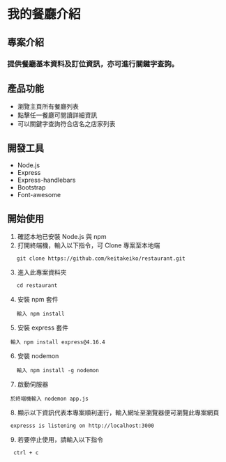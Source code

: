 # 我的餐廳介紹

## 專案介紹

### 提供餐廳基本資料及訂位資訊，亦可進行關鍵字查詢。

## 產品功能

- 瀏覽主頁所有餐廳列表
- 點擊任一餐廳可閱讀詳細資訊
- 可以關鍵字查詢符合店名之店家列表

## 開發工具

- Node.js
- Express
- Express-handlebars
- Bootstrap
- Font-awesome

## 開始使用

1. 確認本地已安裝 Node.js 與 npm
2. 打開終端機，輸入以下指令，可 Clone 專案至本地端

```
   git clone https://github.com/keitakeiko/restaurant.git
```

3. 進入此專案資料夾

```
   cd restaurant
```

4. 安裝 npm 套件

```
   輸入 npm install
```

5. 安裝 express 套件

```
 輸入 npm install express@4.16.4
```

6. 安裝 nodemon

```
   輸入 npm install -g nodemon
```

7. 啟動伺服器

```
 於終端機輸入 nodemon app.js
```

8. 顯示以下資訊代表本專案順利運行，輸入網址至瀏覽器便可瀏覽此專案網頁

```
 expresss is listening on http://localhost:3000
```

9. 若要停止使用，請輸入以下指令

```
  ctrl + c
```
